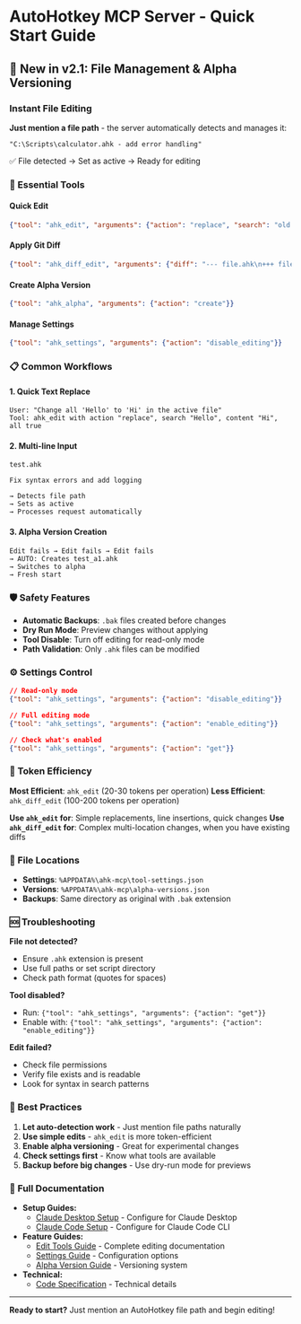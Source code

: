 # AutoHotkey MCP Server - Quick Start Guide

## 🚀 New in v2.1: File Management & Alpha Versioning

### Instant File Editing

**Just mention a file path** - the server automatically detects and manages it:

```
"C:\Scripts\calculator.ahk - add error handling"
```

✅ File detected → Set as active → Ready for editing

### 🔧 Essential Tools

#### Quick Edit
```json
{"tool": "ahk_edit", "arguments": {"action": "replace", "search": "old text", "content": "new text"}}
```

#### Apply Git Diff
```json
{"tool": "ahk_diff_edit", "arguments": {"diff": "--- file.ahk\n+++ file.ahk\n@@ -1,3 +1,4 @@\n code"}}
```

#### Create Alpha Version
```json
{"tool": "ahk_alpha", "arguments": {"action": "create"}}
```

#### Manage Settings
```json
{"tool": "ahk_settings", "arguments": {"action": "disable_editing"}}
```

### 📋 Common Workflows

#### 1. Quick Text Replace
```
User: "Change all 'Hello' to 'Hi' in the active file"
Tool: ahk_edit with action "replace", search "Hello", content "Hi", all true
```

#### 2. Multi-line Input
```
test.ahk

Fix syntax errors and add logging

→ Detects file path
→ Sets as active  
→ Processes request automatically
```

#### 3. Alpha Version Creation
```
Edit fails → Edit fails → Edit fails
→ AUTO: Creates test_a1.ahk
→ Switches to alpha
→ Fresh start
```

### 🛡️ Safety Features

- **Automatic Backups**: `.bak` files created before changes
- **Dry Run Mode**: Preview changes without applying
- **Tool Disable**: Turn off editing for read-only mode
- **Path Validation**: Only `.ahk` files can be modified

### ⚙️ Settings Control

```json
// Read-only mode
{"tool": "ahk_settings", "arguments": {"action": "disable_editing"}}

// Full editing mode  
{"tool": "ahk_settings", "arguments": {"action": "enable_editing"}}

// Check what's enabled
{"tool": "ahk_settings", "arguments": {"action": "get"}}
```

### 🎯 Token Efficiency

**Most Efficient**: `ahk_edit` (20-30 tokens per operation)
**Less Efficient**: `ahk_diff_edit` (100-200 tokens per operation)

**Use `ahk_edit` for**: Simple replacements, line insertions, quick changes
**Use `ahk_diff_edit` for**: Complex multi-location changes, when you have existing diffs

### 📁 File Locations

- **Settings**: `%APPDATA%\ahk-mcp\tool-settings.json`
- **Versions**: `%APPDATA%\ahk-mcp\alpha-versions.json`
- **Backups**: Same directory as original with `.bak` extension

### 🆘 Troubleshooting

**File not detected?**
- Ensure `.ahk` extension is present
- Use full paths or set script directory
- Check path format (quotes for spaces)

**Tool disabled?**
- Run: `{"tool": "ahk_settings", "arguments": {"action": "get"}}`
- Enable with: `{"tool": "ahk_settings", "arguments": {"action": "enable_editing"}}`

**Edit failed?**
- Check file permissions
- Verify file exists and is readable
- Look for syntax in search patterns

### 🎯 Best Practices

1. **Let auto-detection work** - Just mention file paths naturally
2. **Use simple edits** - `ahk_edit` is more token-efficient
3. **Enable alpha versioning** - Great for experimental changes
4. **Check settings first** - Know what tools are available
5. **Backup before big changes** - Use dry-run mode for previews

### 🔗 Full Documentation

- **Setup Guides:**
  - [Claude Desktop Setup](docs/CLAUDE_DESKTOP_SETUP.md) - Configure for Claude Desktop
  - [Claude Code Setup](docs/CLAUDE_CODE_SETUP.md) - Configure for Claude Code CLI
- **Feature Guides:**
  - [Edit Tools Guide](EDIT_TOOLS_GUIDE.md) - Complete editing documentation
  - [Settings Guide](SETTINGS_GUIDE.md) - Configuration options
  - [Alpha Version Guide](ALPHA_VERSION_GUIDE.md) - Versioning system
- **Technical:**
  - [Code Specification](docs/CODE_SPECIFICATION.md) - Technical details

---

**Ready to start?** Just mention an AutoHotkey file path and begin editing!